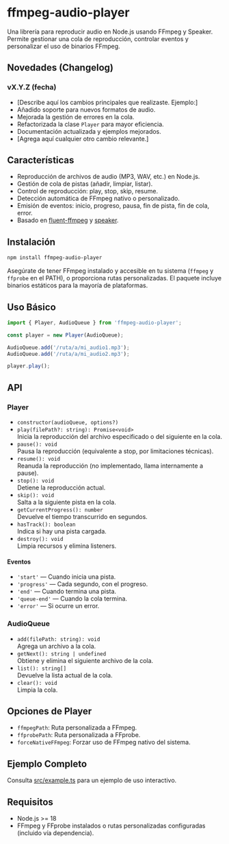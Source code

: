 # ffmpeg-audio-player

Una librería para reproducir audio en Node.js usando FFmpeg y Speaker. Permite gestionar una cola de reproducción, controlar eventos y personalizar el uso de binarios FFmpeg.

## Novedades (Changelog)

### vX.Y.Z (fecha)
- [Describe aquí los cambios principales que realizaste. Ejemplo:]
- Añadido soporte para nuevos formatos de audio.
- Mejorada la gestión de errores en la cola.
- Refactorizada la clase `Player` para mayor eficiencia.
- Documentación actualizada y ejemplos mejorados.
- [Agrega aquí cualquier otro cambio relevante.]

## Características

- Reproducción de archivos de audio (MP3, WAV, etc.) en Node.js.
- Gestión de cola de pistas (añadir, limpiar, listar).
- Control de reproducción: play, stop, skip, resume.
- Detección automática de FFmpeg nativo o personalizado.
- Emisión de eventos: inicio, progreso, pausa, fin de pista, fin de cola, error.
- Basado en [fluent-ffmpeg](https://www.npmjs.com/package/fluent-ffmpeg) y [speaker](https://www.npmjs.com/package/speaker).

## Instalación

```sh
npm install ffmpeg-audio-player
```

Asegúrate de tener FFmpeg instalado y accesible en tu sistema (`ffmpeg` y `ffprobe` en el PATH), o proporciona rutas personalizadas. El paquete incluye binarios estáticos para la mayoría de plataformas.

## Uso Básico

```ts
import { Player, AudioQueue } from 'ffmpeg-audio-player';

const player = new Player(AudioQueue);

AudioQueue.add('/ruta/a/mi_audio1.mp3');
AudioQueue.add('/ruta/a/mi_audio2.mp3');

player.play();
```

## API

### Player

- `constructor(audioQueue, options?)`
- `play(filePath?: string): Promise<void>`  
  Inicia la reproducción del archivo especificado o del siguiente en la cola.
- `pause(): void`  
  Pausa la reproducción (equivalente a stop, por limitaciones técnicas).
- `resume(): void`  
  Reanuda la reproducción (no implementado, llama internamente a pause).
- `stop(): void`  
  Detiene la reproducción actual.
- `skip(): void`  
  Salta a la siguiente pista en la cola.
- `getCurrentProgress(): number`  
  Devuelve el tiempo transcurrido en segundos.
- `hasTrack(): boolean`  
  Indica si hay una pista cargada.
- `destroy(): void`  
  Limpia recursos y elimina listeners.

#### Eventos

- `'start'` — Cuando inicia una pista.
- `'progress'` — Cada segundo, con el progreso.
- `'end'` — Cuando termina una pista.
- `'queue-end'` — Cuando la cola termina.
- `'error'` — Si ocurre un error.

### AudioQueue

- `add(filePath: string): void`  
  Agrega un archivo a la cola.
- `getNext(): string | undefined`  
  Obtiene y elimina el siguiente archivo de la cola.
- `list(): string[]`  
  Devuelve la lista actual de la cola.
- `clear(): void`  
  Limpia la cola.

## Opciones de Player

- `ffmpegPath`: Ruta personalizada a FFmpeg.
- `ffprobePath`: Ruta personalizada a FFprobe.
- `forceNativeFFmpeg`: Forzar uso de FFmpeg nativo del sistema.

## Ejemplo Completo

Consulta [src/example.ts](src/example.ts) para un ejemplo de uso interactivo.

## Requisitos

- Node.js >= 18
- FFmpeg y FFprobe instalados o rutas personalizadas configuradas (incluido vía dependencia).
